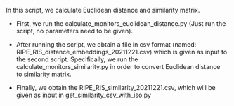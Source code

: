 In this script, we calculate Euclidean distance and similarity matrix.

- First, we run the calculate_monitors_euclidean_distance.py (Just run the script, no parameters need to be given).

- After running the script, we obtain a file in csv format (named: RIPE_RIS_distance_embeddings_20211221.csv) which is given as input to the second script.
Specifically, we run the calculate_monitors_similarity.py in order to convert Euclidean distance to similarity matrix.

- Finally, we obtain the RIPE_RIS_similarity_20211221.csv, which will be given as input in get_similarity_csv_with_iso.py